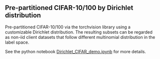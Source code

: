 ## Pre-partitioned CIFAR-10/100 by Dirichlet distribution
Pre-partitioned CIFAR-10/100 via the torchvision library using a customizable Dirichlet distribution. The resulting subsets can be regarded as non-iid client datasets that follow different multinomial distribution in the label space.

See the python notebook [Dirichlet_CIFAR_demo.ipynb](https://github.com/wingter562/LEAF_prepartitioned/blob/main/CIFAR_Dirichlet/Dirichlet_CIFAR_demo.ipynb) for more details.